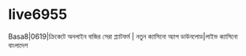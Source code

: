 # live6955
Basa8|0619|ক্রিকেটে অনলাইন বাজির সেরা প্ল্যাটফর্ম | নতুন ক্যাসিনো অ্যাপ ডাউনলোড|লাইভ ক্যাসিনো বাংলাদেশ
